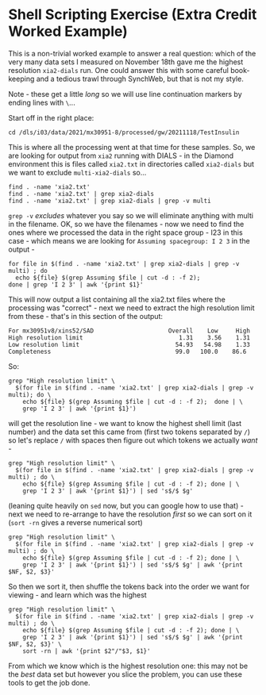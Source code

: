 # Shell Scripting Exercise (Extra Credit Worked Example)

This is a non-trivial worked example to answer a real question: which of the very many data sets I measured on November 18th gave me the highest resolution `xia2-dials` run. One could answer this with some careful book-keeping and a tedious trawl through SynchWeb, but that is not my style. 

Note - these get a little _long_ so we will use line continuation markers by ending lines with `\`...

Start off in the right place:

```
cd /dls/i03/data/2021/mx30951-8/processed/gw/20211118/TestInsulin
```

This is where all the processing went at that time for these samples. So, we are looking for output from `xia2` running with DIALS - in the Diamond environment this is files called `xia2.txt` in directories called `xia2-dials` but we want to exclude `multi-xia2-dials` so...

```
find . -name 'xia2.txt'
find . -name 'xia2.txt' | grep xia2-dials
find . -name 'xia2.txt' | grep xia2-dials | grep -v multi
```

`grep -v` _excludes_ whatever you say so we will eliminate anything with multi in the filename. OK, so we have the filenames - now we need to find the ones where we processed the data in the right space group - I23 in this case - which means we are looking for `Assuming spacegroup: I 2 3` in the output - 

```
for file in $(find . -name 'xia2.txt' | grep xia2-dials | grep -v multi) ; do 
  echo ${file} $(grep Assuming $file | cut -d : -f 2); 
done | grep 'I 2 3' | awk '{print $1}'
```

This will now output a list containing all the xia2.txt files where the processing was "correct" - next we need to extract the high resolution limit from these - that's in this section of the output:

```
For mx30951v8/xins52/SAD                     Overall    Low     High
High resolution limit                           1.31    3.56    1.31
Low resolution limit                           54.93   54.98    1.33
Completeness                                   99.0   100.0    86.6
```

So:

```
grep "High resolution limit" \
  $(for file in $(find . -name 'xia2.txt' | grep xia2-dials | grep -v multi); do \
    echo ${file} $(grep Assuming $file | cut -d : -f 2);  done | \
    grep 'I 2 3' | awk '{print $1}')
```

will get the resolution line - we want to know the highest shell limit (last number) and the data set this came from (first two tokens separated by `/`) so let's replace `/` with spaces then figure out which tokens we actually _want_ - 

```
grep "High resolution limit" \
  $(for file in $(find . -name 'xia2.txt' | grep xia2-dials | grep -v multi) ; do \
    echo ${file} $(grep Assuming $file | cut -d : -f 2); done | \
    grep 'I 2 3' | awk '{print $1}') | sed 's$/$ $g'
```

(leaning quite heavily on `sed` now, but you can google how to use that) - next we need to re-arrange to have the resolution _first_ so we can sort on it (`sort -rn` gives a reverse numerical sort)

```
grep "High resolution limit" \
  $(for file in $(find . -name 'xia2.txt' | grep xia2-dials | grep -v multi) ; do \
    echo ${file} $(grep Assuming $file | cut -d : -f 2); done | \
    grep 'I 2 3' | awk '{print $1}') | sed 's$/$ $g' | awk '{print $NF, $2, $3}'
```

So then we sort it, then shuffle the tokens back into the order we want for viewing - and learn which was the highest 

```
grep "High resolution limit" \
  $(for file in $(find . -name 'xia2.txt' | grep xia2-dials | grep -v multi) ; do \
    echo ${file} $(grep Assuming $file | cut -d : -f 2); done | \
    grep 'I 2 3' | awk '{print $1}') | sed 's$/$ $g' | awk '{print $NF, $2, $3}' \
    sort -rn | awk '{print $2"/"$3, $1}'
```

From which we know which is the highest resolution one: this may not be the _best_ data set but however you slice the problem, you can use these tools to get the job done. 